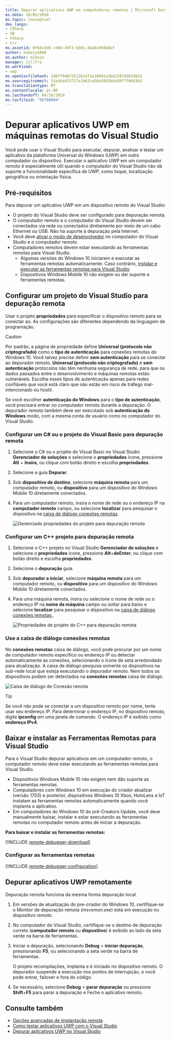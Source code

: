 ```yaml
---
title: Depurar aplicativos UWP em computadores remotos | Microsoft Docs
ms.date: 10/05/2018
ms.topic: conceptual
dev_langs:
- CSharp
- VB
- FSharp
- C++
ms.assetid: 0f6814d6-cd0d-49f3-b501-dea8c094b8ef
author: mikejo5000
ms.author: mikejo
manager: jillfra
ms.workload:
- uwp
ms.openlocfilehash: 1d0ff9d8f3113b1df1e10891a3bd2197dd92482d
ms.sourcegitcommit: 53aa5a413717a1b62ca56a5983b6a50f7f0663b3
ms.translationtype: MT
ms.contentlocale: pt-BR
ms.lasthandoff: 04/18/2019
ms.locfileid: "58789894"
---
```

# <a name="debug-uwp-apps-on-remote-machines-from-visual-studio"></a>Depurar aplicativos UWP em máquinas remotas do Visual Studio

Você pode usar o Visual Studio para executar, depurar, analisar e testar um aplicativo da plataforma Universal do Windows (UWP) em outro computador ou dispositivo. Executar o aplicativo UWP em um computador remoto é especialmente útil quando o computador do Visual Studio não dá suporte a funcionalidade específica de UWP, como toque, localização geográfica ou orientação física.

##  <a name="BKMK_Prerequisites"></a> Pré-requisitos

Para depurar um aplicativo UWP em um dispositivo remoto do Visual Studio:

- O projeto do Visual Studio deve ser configurado para depuração remota.
- O computador remoto e o computador do Visual Studio devem ser conectados via rede ou conectados diretamente por meio de um cabo Ethernet ou USB. Não há suporte à depuração pela Internet.
- Você deve [ativar o modo de desenvolvedor](/windows/uwp/get-started/enable-your-device-for-development) no computador do Visual Studio e o computador remoto.
- Computadores remotos devem estar executando as ferramentas remotas para Visual Studio.
  - Algumas versões do Windows 10 iniciarem e executar as ferramentas remotas automaticamente. Caso contrário, [instalar e executar as ferramentas remotas para Visual Studio](#BKMK_download).
  - Dispositivos Windows Mobile 10 não exigem ou dar suporte a ferramentas remotas.

##  <a name="BKMK_ConnectVS"></a> Configurar um projeto do Visual Studio para depuração remota
<a name="BKMK_DirectConnect"></a> Usar o projeto **propriedades** para especificar o dispositivo remoto para se conectar ao. As configurações são diferentes dependendo da linguagem de programação.

> [!CAUTION]
> Por padrão, a página de propriedade define **Universal (protocolo não criptografado)** como o **tipo de autenticação** para conexões remotas do Windows 10. Você talvez precise definir **sem autenticação** para se conectar ao depurador remoto. **Universal (protocolo não criptografado)** e **sem autenticação** protocolos não têm nenhuma segurança de rede, para que os dados passados entre o desenvolvimento e máquinas remotas estão vulneráveis. Escolha esses tipos de autenticação apenas para redes confiáveis que você está claro que não estão em risco de tráfego mal-intencionado ou hostil.
>
>Se você escolher **autenticação do Windows** para o **tipo de autenticação**, você precisará entrar no computador remoto durante a depuração. O depurador remoto também deve ser executado sob **autenticação do Windows** modo, com a mesma conta de usuário como no computador do Visual Studio.

###  <a name="BKMK_Choosing_the_remote_device_for_C__and_Visual_Basic_projects"></a> Configurar um C# ou o projeto do Visual Basic para depuração remota

1. Selecione o C# ou o projeto do Visual Basic no Visual Studio **Gerenciador de soluções** e selecione o **propriedades** ícone, pressione **Alt** +  **Insira**, ou clique com botão direito e escolha **propriedades**.

1.  Selecione a guia **Depurar**.

1.  Sob **dispositivo de destino**, selecione **máquina remota** para um computador remoto, ou **dispositivo** para um dispositivo do Windows Mobile 10 diretamente conectados.

1.  Para um computador remoto, insira o nome de rede ou o endereço IP na **computador remoto** campo, ou selecione **localizar** para pesquisar o dispositivo na [caixa de diálogo conexões remotas](#remote-connections).

    ![Gerenciado propriedades do projeto para depuração remota](../debugger/media/vsrun_managed_projprop_remote.png "propriedades do projeto de depuração gerenciados")

###  <a name="BKMK_Choosing_the_remote_device_for_JavaScript_and_C___projects"></a> Configurar um C++ projeto para depuração remota

1.  Selecione o C++ projeto no Visual Studio **Gerenciador de soluções** e selecione o **propriedades** ícone, pressione **Alt**+**deEnter**, ou clique com botão direito e escolha **propriedades**.

1.  Selecione o **depuração** guia.

3.  Sob **depurador a iniciar**, selecione **máquina remota** para um computador remoto, ou **dispositivo** para um dispositivo do Windows Mobile 10 diretamente conectados.

1.  Para uma máquina remota, insira ou selecione o nome de rede ou o endereço IP na **nome da máquina** campo ou soltar para baixo e selecione **localizar** para pesquisar o dispositivo na [caixa de diálogo conexões remotas ](#remote-connections).

    ![Propriedades de projeto do C++ para depuração remota](../debugger/media/vsrun_cpp_projprop_remote.png "propriedades do projeto de depuração de C++")

### <a name="remote-connections"></a> Use a caixa de diálogo conexões remotas

No **conexões remotas** caixa de diálogo, você pode procurar por um nome de computador remoto específico ou endereço IP ou detectar automaticamente as conexões, selecionando o ícone de seta arredondado para atualização. A caixa de diálogo pesquisa somente os dispositivos na sub-rede local que esteja executando o depurador remoto. Nem todos os dispositivos podem ser detectados na **conexões remotas** caixa de diálogo.

 ![Caixa de diálogo de Conexão remota](../debugger/media/vsrun_selectremotedebuggerdlg.png "caixa de diálogo conexões remotas")

>[!TIP]
>Se você não pode se conectar a um dispositivo remoto por nome, tente usar seu endereço IP. Para determinar o endereço IP, no dispositivo remoto, digite **ipconfig** em uma janela de comando. O endereço IP é exibido como **endereço IPv4**.

## <a name="BKMK_download"></a> Baixar e instalar as Ferramentas Remotas para Visual Studio

Para o Visual Studio depurar aplicativos em um computador remoto, o computador remoto deve estar executando as ferramentas remotas para Visual Studio.

- Dispositivos Windows Mobile 10 não exigem nem dão suporte as ferramentas remotas.
- Computadores com Windows 10 em execução do criador atualizar (versão 1703) e posterior, dispositivos Windows 10 Xbox, HoloLens e IoT instalam as ferramentas remotas automaticamente quando você implanta o aplicativo.
- Em computadores do Windows 10 do pré-Creators Update, você deve manualmente baixar, instalar e estar executando as ferramentas remotas no computador remoto antes de iniciar a depuração.

**Para baixar e instalar as ferramentas remotas:**

[!INCLUDE [remote-debugger-download](../debugger/includes/remote-debugger-download.md)]

### <a name="BKMK_setup"></a> Configurar as ferramentas remotas

[!INCLUDE [remote-debugger-configuration](../debugger/includes/remote-debugger-configuration.md)]

##  <a name="BKMK_RunRemoteDebug"></a> Depurar aplicativos UWP remotamente

Depuração remota funciona da mesma forma depuração local.

1. Em versões de atualização do pre-criador do Windows 10, certifique-se o Monitor de depuração remota (*msvsmon.exe*) está em execução no dispositivo remoto.

1. No computador do Visual Studio, certifique-se o destino de depuração correto (**computador remoto** ou **dispositivo**) é exibido ao lado da seta verde na barra de ferramentas.

1. Iniciar a depuração, selecionando **Debug** > **iniciar depuração**, pressionando **F5**, ou selecionando a seta verde na barra de ferramentas.

   O projeto recompilações, implanta e é iniciado no dispositivo remoto. O depurador suspende a execução nos pontos de interrupção, e você pode entrar, failover e fora do código.

1. Se necessário, selecione **Debug** > **parar depuração** ou pressione **Shift**+**F5** para parar a depuração e Feche o aplicativo remoto.

## <a name="see-also"></a>Consulte também
- [Opções avançadas de implantação remota](/windows/uwp/debug-test-perf/deploying-and-debugging-uwp-apps#advanced-remote-deployment-options)
- [Como testar aplicativos UWP com o Visual Studio](/visualstudio/test/create-and-run-unit-tests-for-a-store-app-in-visual-studio/)
- [Depurar aplicativos UWP no Visual Studio](debugging-windows-store-and-windows-universal-apps.md)
